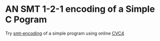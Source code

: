# AN SMT 1-2-1 encoding of a Simple C Pogram
Try [smt-encoding](https://github.com/mfarif/foobar/blob/main/foobar.smt2) of a simple program using online [CVC4](https://cvc4.github.io/app/) 
